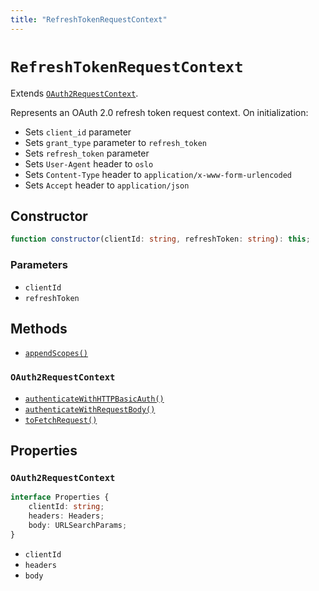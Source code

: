 ```yaml
---
title: "RefreshTokenRequestContext"
---
```


# `RefreshTokenRequestContext`

Extends [`OAuth2RequestContext`](/reference/oauth2/OAuth2RequestContext).

Represents an OAuth 2.0 refresh token request context. On initialization:

- Sets `client_id` parameter
- Sets `grant_type` parameter to `refresh_token`
- Sets `refresh_token` parameter
- Sets `User-Agent` header to `oslo`
- Sets `Content-Type` header to `application/x-www-form-urlencoded`
- Sets `Accept` header to `application/json`

## Constructor

```ts
function constructor(clientId: string, refreshToken: string): this;
```

### Parameters

- `clientId`
- `refreshToken`

## Methods

- [`appendScopes()`](/reference/oauth2/RefreshTokenRequestContext/appendScopes)

### `OAuth2RequestContext`

- [`authenticateWithHTTPBasicAuth()`](/reference/oauth2/OAuth2RequestContext/authenticateWithHTTPBasicAuth)
- [`authenticateWithRequestBody()`](/reference/oauth2/OAuth2RequestContext/authenticateWithRequestBody)
- [`toFetchRequest()`](/reference/oauth2/OAuth2RequestContext/toFetchRequest)

## Properties

### `OAuth2RequestContext`

```ts
interface Properties {
	clientId: string;
	headers: Headers;
	body: URLSearchParams;
}
```

- `clientId`
- `headers`
- `body`
